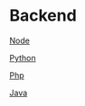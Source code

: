 # Backend

[Node](node/README.md)

[Python](python/README.md)

[Php](php/README.md)

[Java](java/README.md)
